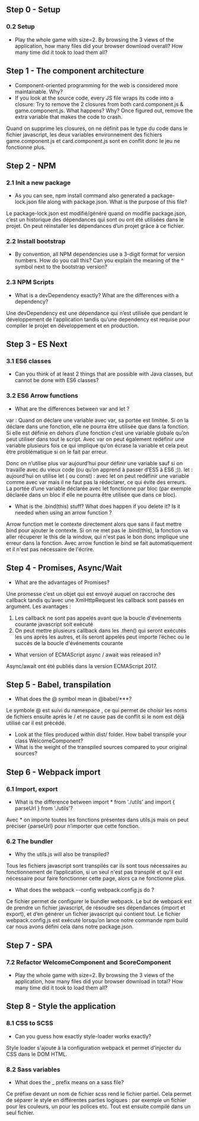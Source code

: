 ## Step 0 - Setup 

### 0.2 Setup

- Play the whole game with size=2. By browsing the 3 views of the application, how many files did your browser download overall? How many time did it took to load them all?


## Step 1 - The component architecture

- Component-oriented programming for the web is considered more maintainable. Why?
- If you look at the source code, every JS file wraps its code into a closure:
Try to remove the 2 closures from both card.component.js & game.component.js. What happens? Why?
Once figured out, remove the extra variable that makes the code to crash.

Quand on supprime les closures, on ne définit pas le type du code dans le fichier javascript, les deux variables environnement des fichiers game.component.js et card.component.js sont en conflit donc le jeu ne fonctionne plus.


## Step 2 - NPM

### 2.1 Init a new package

- As you can see, npm install command also generated a package-lock.json file along with package.json. What is the purpose of this file?

Le package-lock.json est modifié/généré quand on modifie package.json, c’est un historique des dépendances qui sont ou ont été utilisées dans le projet. On peut réinstaller les dépendances d’un projet grâce à ce fichier.

### 2.2 Install bootstrap

- By convention, all NPM dependencies use a 3-digit format for version numbers. How do you call this? Can you explain the meaning of the ^ symbol next to the bootstrap version?

### 2.3 NPM Scripts

- What is a devDependency exactly? What are the differences with a dependency?

Une devDependency est une dépendance qui n’est utilisée que pendant le développement de l‘application tandis qu’une dependency est requise pour compiler le projet en développement et en production. 

## Step 3 - ES Next

### 3.1 ES6 classes

- Can you think of at least 2 things that are possible with Java classes, but cannot be done with ES6 classes?

### 3.2 ES6 Arrow functions

- What are the differences between var and let ?

var : Quand on déclare une variable avec var, sa portée est limitée. Si on la déclare dans une fonction, elle ne pourra être utilisée que dans la fonction. Si elle est définie en dehors d’une fonction c’est une variable globale qu’on peut utiliser dans tout le script. Avec var on peut également redéfinir une variable plusieurs fois ce qui implique qu’on écrase la variable et cela peut être problématique si on le fait par erreur. 

Donc on n’utilise plus var aujourd’hui pour définir une variable sauf si on travaille avec du vieux code (ou qu’on apprend à passer d’ES5 à ES6 ;)). 
let : aujourd’hui on utilise let ( ou const) : avec let on peut redéfinir une variable comme avec var mais il ne faut pas la rédeclarer, ce qui évite des erreurs. La portée d’une variable déclarée avec let fonctionne par bloc (par exemple déclarée dans un bloc if elle ne pourra être utilisée que dans ce bloc). 

- What is the .bind(this) stuff? What does happen if you delete it? Is it needed when using an arrow function ?

Arrow function met le contexte directement alors que sans il faut mettre bind pour ajouter le contexte. Si on ne met pas le .bind(this), la fonction va aller récuperer le this de la window, qui n'est pas le bon donc implique une erreur dans la fonction. Avec arrow function le bind se fait automatiquement et il n'est pas nécessaire de l'écrire. 


## Step 4 - Promises, Async/Wait

- What are the advantages of Promises?

Une promesse c’est un objet qui est envoyé auquel on raccroche des callback tandis qu’avec une XmlHttpRequest les callback sont passés en argument. Les avantages : 
1. Les callback ne sont pas appelés avant que la boucle d'événements courante javascript soit exécuté 
2. On peut mettre plusieurs callback dans les .then() qui seront exécutés les uns après les autres, et ils seront appelés peut importe l’échec ou le succès de la boucle d'événements courante

- What version of ECMAScript async / await was released in?

Async/await ont été publiés dans la version ECMAScript 2017.

## Step 5 - Babel, transpilation 

- What does the @ symbol mean in @babel/***?

Le symbole @ est suivi du namespace , ce qui permet de choisir les noms de fichiers ensuite après le / et ne cause pas de conflit si le nom est déjà utilisé car il est précédé. 

- Look at the files produced within dist/ folder. How babel transpile your class WelcomeComponent?
- What is the weight of the transpiled sources compared to your original sources?

## Step 6 - Webpack import

### 6.1 Import, export

- What is the difference between import * from './utils' and import { parseUrl } from './utils'?

Avec * on importe toutes les fonctions présentes dans utils.js mais on peut préciser {parseUrl} pour n’importer que cette fonction.

### 6.2 The bundler

- Why the utils.js will also be transpiled?

Tous les fichiers javascript sont transpilés car ils sont tous nécessaires au fonctionnement de l’application, si un seul n'est pas transpilé et qu'il est nécessaire pour faire fonctionner cette page, alors ça ne fonctionne plus. 

- What does the webpack --config webpack.config.js do ?

Ce fichier permet de configurer le bundler webpack. Le but de webpack est de prendre un fichier javascript, de résoudre ses dépendances (import et export), et d’en générer un  fichier javascript qui contient tout. Le fichier webpack.config.js est exécuté lorsqu’on lance notre commande npm build car nous avons défini cela dans notre package.json. 

## Step 7 - SPA

### 7.2 Refactor WelcomeComponent and ScoreComponent

- Play the whole game with size=2. By browsing the 3 views of the application, how many files did your browser download in total? How many time did it took to load them all?


## Step 8 - Style the application

### 8.1 CSS to SCSS

- Can you guess how exactly style-loader works exactly?

Style loader s'ajoute à la configuration webpack et permet d'injecter du CSS dans le DOM HTML. 

### 8.2 Sass variables

- What does the _ prefix means on a sass file?

Ce préfixe devant un nom de fichier scss rend le fichier partiel. Cela permet de séparer le style en différentes parties logiques : par exemple un fichier pour les couleurs, un pour les polices etc. Tout est ensuite compilé dans un seul fichier. 





